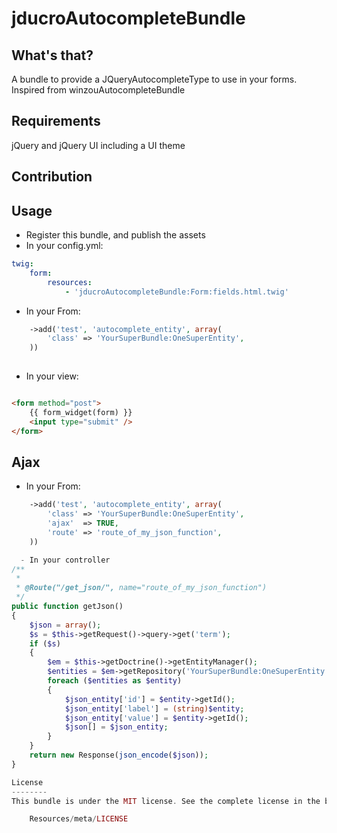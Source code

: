 jducroAutocompleteBundle
============

What's that?
--------------
A bundle to provide a JQueryAutocompleteType to use in your forms.
Inspired from winzouAutocompleteBundle

Requirements
------------
jQuery and jQuery UI including a UI theme

Contribution
------------

Usage
------

  - Register this bundle, and publish the assets
  - In your config.yml:
  
```yaml
twig:
    form:
        resources:
            - 'jducroAutocompleteBundle:Form:fields.html.twig'
```

  - In your From:
  
```php
    ->add('test', 'autocomplete_entity', array(
        'class' => 'YourSuperBundle:OneSuperEntity',
    ))
    
```

  - In your view:
  
```html

<form method="post">
    {{ form_widget(form) }}
    <input type="submit" />
</form>
```
Ajax
------

  - In your From:
  
```php
    ->add('test', 'autocomplete_entity', array(
        'class' => 'YourSuperBundle:OneSuperEntity',
		'ajax'	=> TRUE,
		'route'	=> 'route_of_my_json_function',
    ))

  - In your controller
/**
 *
 * @Route("/get_json/", name="route_of_my_json_function")
 */
public function getJson()
{
    $json = array();
    $s = $this->getRequest()->query->get('term');
    if ($s)
    {
        $em = $this->getDoctrine()->getEntityManager();
        $entities = $em->getRepository('YourSuperBundle:OneSuperEntity')->search($s);
        foreach ($entities as $entity)
        {
            $json_entity['id'] = $entity->getId();
            $json_entity['label'] = (string)$entity;
            $json_entity['value'] = $entity->getId();
            $json[] = $json_entity;
        }
    }
    return new Response(json_encode($json));
}

License
--------
This bundle is under the MIT license. See the complete license in the bundle:

    Resources/meta/LICENSE